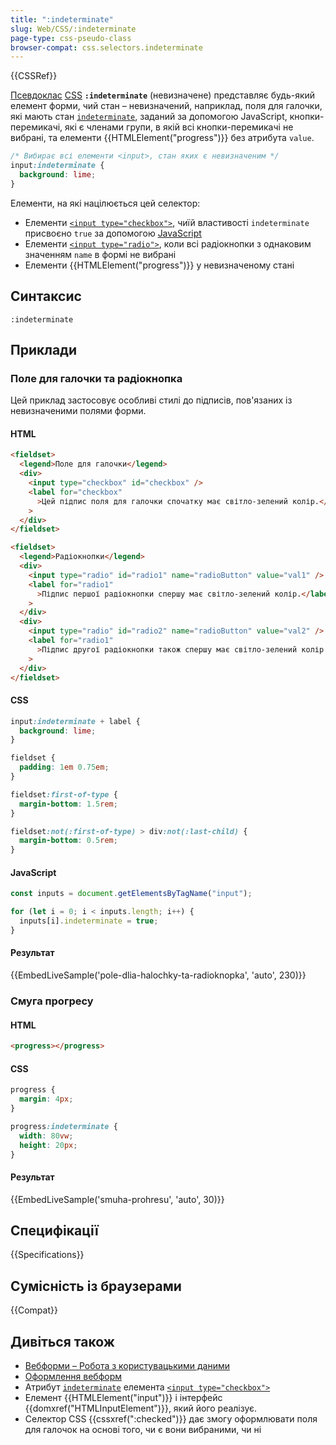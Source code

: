 ```yaml
---
title: ":indeterminate"
slug: Web/CSS/:indeterminate
page-type: css-pseudo-class
browser-compat: css.selectors.indeterminate
---
```


{{CSSRef}}

[Псевдоклас](/uk/docs/Web/CSS/Pseudo-classes) [CSS](/uk/docs/Web/CSS) **`:indeterminate`** (невизначене) представляє будь-який елемент форми, чий стан – невизначений, наприклад, поля для галочки, які мають стан [`indeterminate`](/uk/docs/Web/HTML/Element/input/checkbox#polia-dlia-halochok-z-nevyznachenym-stanom), заданий за допомогою JavaScript, кнопки-перемикачі, які є членами групи, в якій всі кнопки-перемикачі не вибрані, та елементи {{HTMLElement("progress")}} без атрибута `value`.

```css
/* Вибирає всі елементи <input>, стан яких є невизначеним */
input:indeterminate {
  background: lime;
}
```

Елементи, на які націлюється цей селектор:

- Елементи [`<input type="checkbox">`](/uk/docs/Web/HTML/Element/input/checkbox), чиїй властивості `indeterminate` присвоєно `true` за допомогою [JavaScript](/uk/docs/Web/JavaScript)
- Елементи [`<input type="radio">`](/uk/docs/Web/HTML/Element/input/radio), коли всі радіокнопки з однаковим значенням `name` в формі не вибрані
- Елементи {{HTMLElement("progress")}} у невизначеному стані

## Синтаксис

```plain
:indeterminate
```

## Приклади

### Поле для галочки та радіокнопка

Цей приклад застосовує особливі стилі до підписів, пов'язаних із невизначеними полями форми.

#### HTML

```html
<fieldset>
  <legend>Поле для галочки</legend>
  <div>
    <input type="checkbox" id="checkbox" />
    <label for="checkbox"
      >Цей підпис поля для галочки спочатку має світло-зелений колір.</label
    >
  </div>
</fieldset>

<fieldset>
  <legend>Радіокнопки</legend>
  <div>
    <input type="radio" id="radio1" name="radioButton" value="val1" />
    <label for="radio1"
      >Підпис першої радіокнопки спершу має світло-зелений колір.</label
    >
  </div>
  <div>
    <input type="radio" id="radio2" name="radioButton" value="val2" />
    <label for="radio1"
      >Підпис другої радіокнопки також спершу має світло-зелений колір.</label
    >
  </div>
</fieldset>
```

#### CSS

```css
input:indeterminate + label {
  background: lime;
}
```

```css hidden
fieldset {
  padding: 1em 0.75em;
}

fieldset:first-of-type {
  margin-bottom: 1.5rem;
}

fieldset:not(:first-of-type) > div:not(:last-child) {
  margin-bottom: 0.5rem;
}
```

#### JavaScript

```js
const inputs = document.getElementsByTagName("input");

for (let i = 0; i < inputs.length; i++) {
  inputs[i].indeterminate = true;
}
```

#### Результат

{{EmbedLiveSample('pole-dlia-halochky-ta-radioknopka', 'auto', 230)}}

### Смуга прогресу

#### HTML

```html
<progress></progress>
```

#### CSS

```css
progress {
  margin: 4px;
}

progress:indeterminate {
  width: 80vw;
  height: 20px;
}
```

#### Результат

{{EmbedLiveSample('smuha-prohresu', 'auto', 30)}}

## Специфікації

{{Specifications}}

## Сумісність із браузерами

{{Compat}}

## Дивіться також

- [Вебформи – Робота з користувацькими даними](/uk/docs/Learn/Forms)
- [Оформлення вебформ](/uk/docs/Learn/Forms/Styling_web_forms)
- Атрибут [`indeterminate`](/uk/docs/Web/HTML/Element/input/checkbox#polia-dlia-halochok-z-nevyznachenym-stanom) елемента [`<input type="checkbox">`](/uk/docs/Web/HTML/Element/input/checkbox)
- Елемент {{HTMLElement("input")}} і інтерфейс {{domxref("HTMLInputElement")}}, який його реалізує.
- Селектор CSS {{cssxref(":checked")}} дає змогу оформлювати поля для галочок на основі того, чи є вони вибраними, чи ні
